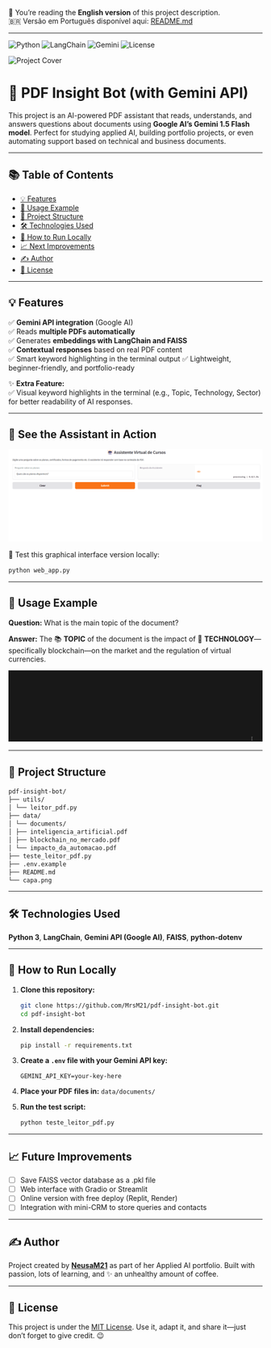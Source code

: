 📖 You’re reading the **English version** of this project description.  
🇧🇷 Versão em Português disponível aqui: [README.md](README.md)

---

![Python](https://img.shields.io/badge/Python-3.10+-blue?logo=python)
![LangChain](https://img.shields.io/badge/LangChain-✓-purple)
![Gemini](https://img.shields.io/badge/Gemini_API-Google_AI-yellow?logo=google)
![License](https://img.shields.io/github/license/NeusaM21/pdf-insight-bot)

![Project Cover](capa.png)

# 📄 PDF Insight Bot (with Gemini API)

This project is an AI-powered PDF assistant that reads, understands, and answers questions about documents using **Google AI’s Gemini 1.5 Flash model**. Perfect for studying applied AI, building portfolio projects, or even automating support based on technical and business documents.

---

## 📚 Table of Contents

* [💡 Features](#-features)
* [💬 Usage Example](#-usage-example)
* [📂 Project Structure](#-project-structure)
* [🛠️ Technologies Used](#️-technologies-used)
* [🚀 How to Run Locally](#-how-to-run-locally)
* [📈 Next Improvements](#-next-improvements)
* [✍️ Author](#️-author)
* [📝 License](#-license)

---

## 💡 Features

✅ **Gemini API integration** (Google AI)  
✅ Reads **multiple PDFs automatically**  
✅ Generates **embeddings with LangChain and FAISS**  
✅ **Contextual responses** based on real PDF content  
✅ Smart keyword highlighting in the terminal output 
✅ Lightweight, beginner-friendly, and portfolio-ready

✨ **Extra Feature:**  
✅ Visual keyword highlights in the terminal (e.g., Topic, Technology, Sector) for better readability of AI responses.

---

## 🎥 See the Assistant in Action

![Virtual Assistant Demo](./assets/demo-assistente-virtual-v2.gif)

🎯 Test this graphical interface version locally:

```bash
python web_app.py
```
---

## 💬 Usage Example

**Question:** What is the main topic of the document?

**Answer:** The 📚 **TOPIC** of the document is the impact of 🧠 **TECHNOLOGY**—specifically blockchain—on the market and the regulation of virtual currencies.

![Terminal demonstration of the PDF Insight Bot](assets/pdf-insight-bot-terminal.gif)

---

## 📂 Project Structure

```
pdf-insight-bot/
├── utils/
│ └── leitor_pdf.py
├── data/
│ └── documents/
│ ├── inteligencia_artificial.pdf
│ ├── blockchain_no_mercado.pdf
│ └── impacto_da_automacao.pdf
├── teste_leitor_pdf.py
├── .env.example
├── README.md
└── capa.png
```
---

## 🛠️ Technologies Used

**Python 3**, **LangChain**, **Gemini API (Google AI)**, **FAISS**, **python-dotenv**

---

## 🚀 How to Run Locally

1.  **Clone this repository:**
    ```bash
    git clone https://github.com/MrsM21/pdf-insight-bot.git
    cd pdf-insight-bot
    ```

2.  **Install dependencies:**
    ```bash
    pip install -r requirements.txt
    ```

3.  **Create a `.env` file with your Gemini API key:**
    ```
    GEMINI_API_KEY=your-key-here
    ```

4.  **Place your PDF files in:**
    `data/documents/`

5.  **Run the test script:**
    ```bash
    python teste_leitor_pdf.py
    ```

---

## 📈 Future Improvements

* [ ] Save FAISS vector database as a .pkl file
* [ ] Web interface with Gradio or Streamlit
* [ ] Online version with free deploy (Replit, Render)
* [ ] Integration with mini-CRM to store queries and contacts

---

## ✍️ Author

Project created by [**NeusaM21**](https://github.com/NeusaM21) as part of her Applied AI portfolio. Built with passion, lots of learning, and ✨ an unhealthy amount of coffee.

---

## 📝 License

This project is under the [MIT License](https://github.com/NeusaM21/pdf-insight-bot/blob/main/LICENSE). Use it, adapt it, and share it—just don’t forget to give credit. 😉

